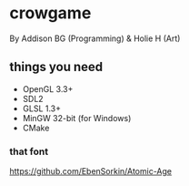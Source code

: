 # crowgame

By Addison BG (Programming) & Holie H (Art)

## things you need
* OpenGL 3.3+
* SDL2
* GLSL 1.3+
* MinGW 32-bit (for Windows)
* CMake

### that font
https://github.com/EbenSorkin/Atomic-Age
